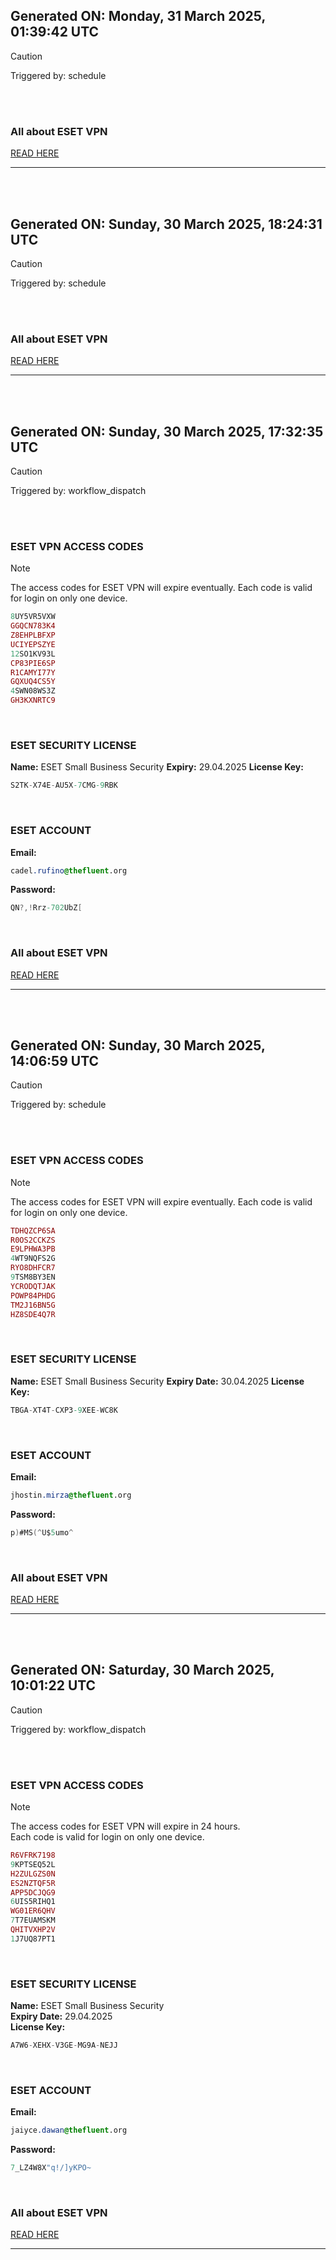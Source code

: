 ## Generated ON: Monday, 31 March 2025, 01:39:42 UTC

> [!CAUTION]
> Triggered by: schedule

<br><br>

### All about ESET VPN

[READ HERE](https://t.me/F_NiREvil/2113)

---

<br><br>

## Generated ON: Sunday, 30 March 2025, 18:24:31 UTC

> [!CAUTION]
> Triggered by: schedule

<br><br>

### All about ESET VPN

[READ HERE](https://t.me/F_NiREvil/2113)

---

<br><br>

## Generated ON: Sunday, 30 March 2025, 17:32:35 UTC

> [!CAUTION]
> Triggered by: workflow_dispatch

<br><br>

### ESET VPN ACCESS CODES

> [!NOTE]
> The access codes for ESET VPN will expire eventually.
> Each code is valid for login on only one device.

```ruby
8UY5VR5VXW
GGQCN783K4
Z8EHPLBFXP
UCIYEPSZYE
12SO1KV93L
CP83PIE6SP
R1CAMYI77Y
GQXUQ4CS5Y
4SWN08WS3Z
GH3KXNRTC9
```

<br>

### ESET SECURITY LICENSE

**Name:** ESET Small Business Security
**Expiry:** 29.04.2025
**License Key:**

```POV-Ray SDL
S2TK-X74E-AU5X-7CMG-9RBK
```

<br>

### ESET ACCOUNT

**Email:**

```CSS
cadel.rufino@thefluent.org
```

**Password:**

```POV-Ray SDL
QN?,!Rrz-702UbZ[
```

<br>

### All about ESET VPN

[READ HERE](https://t.me/F_NiREvil/2113)

---

<br><br>

## Generated ON: Sunday, 30 March 2025, 14:06:59 UTC

> [!CAUTION]
> Triggered by: schedule

<br><br>

### ESET VPN ACCESS CODES

> [!NOTE]
> The access codes for ESET VPN will expire eventually.
> Each code is valid for login on only one device.

```ruby
TDHQZCP6SA
R0OS2CCKZS
E9LPHWA3PB
4WT9NQFS2G
RYO8DHFCR7
9TSM8BY3EN
YCRODQTJAK
POWP84PHDG
TM2J16BN5G
HZ8SDE4Q7R
```

<br>

### ESET SECURITY LICENSE

**Name:** ESET Small Business Security
**Expiry Date:** 30.04.2025
**License Key:**

```POV-Ray SDL
TBGA-XT4T-CXP3-9XEE-WC8K
```

<br>

### ESET ACCOUNT

**Email:**

```CSS
jhostin.mirza@thefluent.org
```

**Password:**

```POV-Ray SDL
p)#MS(^U$5umo^
```

<br>

### All about ESET VPN

[READ HERE](https://t.me/F_NiREvil/2113)

---

<br><br>

## Generated ON: Saturday, 30 March 2025, 10:01:22 UTC

> [!CAUTION]
> Triggered by: workflow_dispatch

<br><br>

### ESET VPN ACCESS CODES

> [!NOTE]
> The access codes for ESET VPN will expire in 24 hours.  
> Each code is valid for login on only one device.

```ruby
R6VFRK7198
9KPTSEQ52L
H2ZULGZS0N
ES2NZTQF5R
APP5DCJQG9
6UIS5RIHQ1
WG01ER6QHV
7T7EUAMSKM
QHITVXHP2V
1J7UQ87PT1
```

<br>

### ESET SECURITY LICENSE

**Name:** ESET Small Business Security  
**Expiry Date:** 29.04.2025  
**License Key:**

```POV-Ray SDL
A7W6-XEHX-V3GE-MG9A-NEJJ
```

<br>

### ESET ACCOUNT

**Email:**

```CSS
jaiyce.dawan@thefluent.org
```

**Password:**

```POV-Ray SDL
7_LZ4W8X"q!/]yKPO~
```

<br>

### All about ESET VPN

[READ HERE](https://t.me/F_NiREvil/2113)

---

<br><br>
